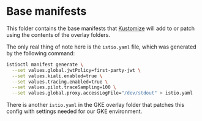 # Base manifests

This folder contains the base manifests that [Kustomize](https://kustomize.io/) will add to or patch using the contents of the overlay folders.

The only real thing of note here is the `istio.yaml` file, which was generated by the following command:

```bash
istioctl manifest generate \
  --set values.global.jwtPolicy=first-party-jwt \
  --set values.kiali.enabled=true \
  --set values.tracing.enabled=true \
  --set values.pilot.traceSampling=100 \
  --set values.global.proxy.accessLogFile="/dev/stdout" > istio.yaml
```

There is another `istio.yaml` in the GKE overlay folder that patches this config with settings needed for our GKE environment.

